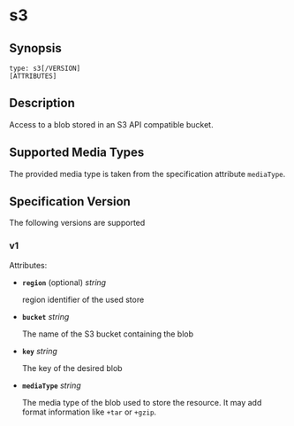 # s3

## Synopsis
```
type: s3[/VERSION]
[ATTRIBUTES]
```

## Description
Access to a blob stored in an S3 API compatible bucket.

## Supported Media Types

The provided media type is taken from the specification attribute `mediaType`.

## Specification Version

The following versions are supported

### v1

Attributes:

- **`region`** (optional) *string*

  region identifier of the used store

- **`bucket`** *string*

  The name of the S3 bucket containing the blob

- **`key`** *string*

  The key of the desired blob

- **`mediaType`** *string*

  The media type of the blob used to store the resource. It may add
  format information like `+tar` or `+gzip`.